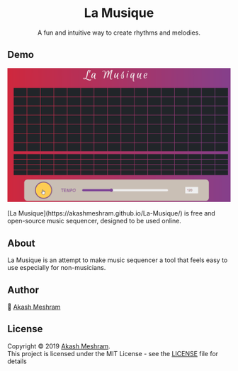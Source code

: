 # <h1 align="center">La Musique</h1>
<p align="center"> A fun and intuitive way to create rhythms and melodies. </p>

## Demo
<p align="center"><img src="./laMusic.gif"></p>
[La Musique](https://akashmeshram.github.io/La-Musique/) is free and open-source music sequencer, designed to be used online.

## About
La Musique is an attempt to make music sequencer a tool that feels easy to use especially for non-musicians.

## Author
👤 [Akash Meshram](https://github.com/akashmeshram)

## License
Copyright © 2019 [Akash Meshram](https://github.com/akashmeshram).<br />
This project is licensed under the MIT License - see the [LICENSE](./LICENSE) file for details
